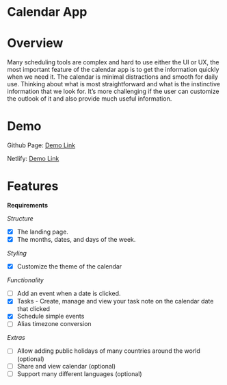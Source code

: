 # Calendar App

# Overview

Many scheduling tools are complex and hard to use either the UI or UX, the most important feature of the calendar app is to get the information quickly when we need it. The calendar is minimal distractions and smooth for daily use. Thinking about what is most straightforward and what is the instinctive information that we look for. It’s more challenging if the user can customize the outlook of it and also provide much useful information.

# Demo

Github Page: [Demo Link](https://chingu-voyages.github.io/v36-toucans-team-05/)

Netlify: [Demo Link](https://calendar-v1.netlify.app/)

# Features

**Requirements**

*Structure*
- [x] The landing page.
- [x] The months, dates, and days of the week.

*Styling*
- [x] Customize the theme of the calendar

*Functionality*
- [ ] Add an event when a date is clicked.
- [x] Tasks - Create, manage and view your task note on the calendar date that clicked
- [x] Schedule simple events
- [ ] Alias timezone conversion

*Extras*
- [ ] Allow adding public holidays of many countries around the world (optional)
- [ ] Share and view calendar (optional)
- [ ] Support many different languages (optional)
